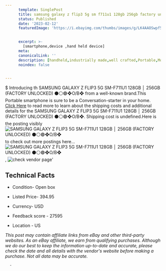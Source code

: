 ```yaml
---
      template: SinglePost
      title: samsung galaxy z flip3 5g sm f711u1 128gb 256gb factory unlocked o b 
      status: Published
      date: '2023-02-12'
      featuredImage: 'https://i.ebayimg.com/thumbs/images/g/LK4AAOSwpf5jfUip/s-l225.jpg'
       

      excerpt: >-
        [smartphone,device ,hand held device]
      meta:
      canonicalLink: ''
      description: [handheld,industrially made,well crafted,Portable,Mobile,Compact,Convenient,Lightweight,Maneuverable,Man-portable,Miniature,Carriable,Hand-held,Light,Holdable,Transportable,Mobile device,Pocket-sized,On-the-go,Wireless,Cordless,Compact size,Convenient size, smartphone,device ,hand held device]
      noindex: false
      

---
```

$
      Introducing th SAMSUNG GALAXY Z FLIP3 5G SM-F711U1 128GB │ 256GB (FACTORY UNLOCKED) ⚫️⚪️🟣❖O/B❖ from a well-known brand.This Portable smartphone is sure to be a Conversation-starter in your home. [Click Here](https://www.ebay.com/itm/325435097405?hash=item4bc571813d%3Ag%3ALK4AAOSwpf5jfUip&mkevt=1&mkcid=1&mkrid=711-53200-19255-0&campid=%253CePNCampaignId%253E&customid=%253CreferenceId%253E&toolid=10049) to read more to learn about the shipping costs and additional details for the SAMSUNG GALAXY Z FLIP3 5G SM-F711U1 128GB │ 256GB (FACTORY UNLOCKED) ⚫️⚪️🟣❖O/B❖. Shipping cost is undefined.Here is the posting visibly ![SAMSUNG GALAXY Z FLIP3 5G SM-F711U1 128GB │ 256GB (FACTORY UNLOCKED) ⚫️⚪️🟣❖O/B❖](https://i.ebayimg.com/thumbs/images/g/LK4AAOSwpf5jfUip/s-l225.jpg) to check out more postings here... ![SAMSUNG GALAXY Z FLIP3 5G SM-F711U1 128GB │ 256GB (FACTORY UNLOCKED) ⚫️⚪️🟣❖O/B❖](https://i.ebayimg.com/images/g/LK4AAOSwpf5jfUip/s-l1600.jpg), ![check vendor page](https://origin-galleryplus.ebayimg.com/ws/web/325435097405_2_0_1/225x225.jpg,https://origin-galleryplus.ebayimg.com/ws/web/325435097405_3_0_1/225x225.jpg,https://origin-galleryplus.ebayimg.com/ws/web/325435097405_4_0_1/225x225.jpg,https://origin-galleryplus.ebayimg.com/ws/web/325435097405_5_0_1/225x225.jpg,https://origin-galleryplus.ebayimg.com/ws/web/325435097405_6_0_1/225x225.jpg)'

      

 ## Technical Facts 



     
      

 - Condition- Open box 


      

 - Listed Price- 394.95 


      

 - Currency- USD 


      

 - Feedback score - 27595 


      

 - Location - US 


      
      

 *_This post may contain affiliate links from eBay and other third-party websites. As an eBay affiliate, we earn from qualifying purchases. Although we do our best to keep the information up-to-date and accurate, please check the date and all details with the vendor's website before making a purchase. Not all data may be accurate._*




      -
